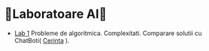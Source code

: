 # 👾Laboratoare AI🤖

- [Lab 1](test) Probleme de algoritmica. Complexitati. Comparare solutii cu ChatBoti( [Cerinta](lab1/Al-Lab01.md) ).

